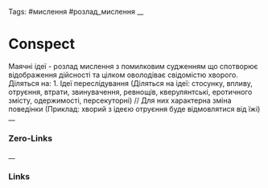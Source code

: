 Tags: #мислення  #розлад_мислення 
__
# Conspect

Маячні ідеї - розлад мислення з помилковим судженням що спотворює відображення дійсності та цілком оволодіває свідомістю хворого. Діляться на:
		1. Ідеї переслідування (Діляться на ідеї: стосунку, впливу, отруєння, втрати, звинувачення, ревнощів, кверулянтські, еротичного змісту, одержимості, персекуторні) // Для них характерна зміна поведінки (Приклад: хворий з ідеєю отруєння буде відмовлятися від їжі)
__
### Zero-Links

__
### Links
